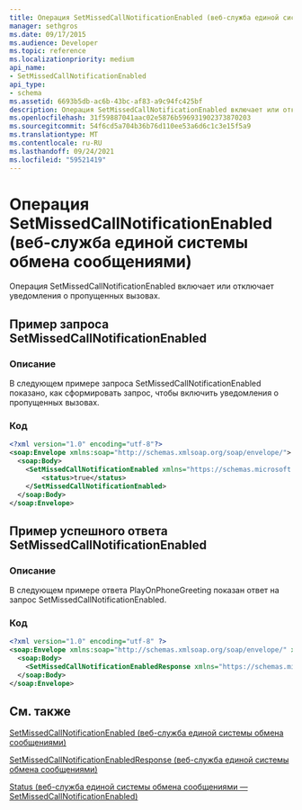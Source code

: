 ```yaml
---
title: Операция SetMissedCallNotificationEnabled (веб-служба единой системы обмена сообщениями)
manager: sethgros
ms.date: 09/17/2015
ms.audience: Developer
ms.topic: reference
ms.localizationpriority: medium
api_name:
- SetMissedCallNotificationEnabled
api_type:
- schema
ms.assetid: 6693b5db-ac6b-43bc-af83-a9c94fc425bf
description: Операция SetMissedCallNotificationEnabled включает или отключает уведомления о пропущенных вызовах.
ms.openlocfilehash: 31f59887041aac02e5876b596931902373870203
ms.sourcegitcommit: 54f6cd5a704b36b76d110ee53a6d6c1c3e15f5a9
ms.translationtype: MT
ms.contentlocale: ru-RU
ms.lasthandoff: 09/24/2021
ms.locfileid: "59521419"
---
```

# <a name="setmissedcallnotificationenabled-operation-um-web-service"></a>Операция SetMissedCallNotificationEnabled (веб-служба единой системы обмена сообщениями)

Операция SetMissedCallNotificationEnabled включает или отключает уведомления о пропущенных вызовах.
  
## <a name="setmissedcallnotificationenabled-request-example"></a>Пример запроса SetMissedCallNotificationEnabled

### <a name="description"></a>Описание

В следующем примере запроса SetMissedCallNotificationEnabled показано, как сформировать запрос, чтобы включить уведомления о пропущенных вызовах.
  
### <a name="code"></a>Код

```XML
<?xml version="1.0" encoding="utf-8"?>
<soap:Envelope xmlns:soap="http://schemas.xmlsoap.org/soap/envelope/">
  <soap:Body>
    <SetMissedCallNotificationEnabled xmlns="https://schemas.microsoft.com/exchange/services/2006/messages">
        <status>true</status>
    </SetMissedCallNotificationEnabled>
  </soap:Body>
</soap:Envelope>
```

## <a name="successful-setmissedcallnotificationenabled-response-example"></a>Пример успешного ответа SetMissedCallNotificationEnabled

### <a name="description"></a>Описание

В следующем примере ответа PlayOnPhoneGreeting показан ответ на запрос SetMissedCallNotificationEnabled.
  
### <a name="code"></a>Код

```XML
<?xml version="1.0" encoding="utf-8" ?> 
<soap:Envelope xmlns:soap="http://schemas.xmlsoap.org/soap/envelope/" xmlns:xsi="http://www.w3.org/2001/XMLSchema-instance" xmlns:xsd="http://www.w3.org/2001/XMLSchema">
  <soap:Body>
    <SetMissedCallNotificationEnabledResponse xmlns="https://schemas.microsoft.com/exchange/services/2006/messages" /> 
  </soap:Body>
</soap:Envelope>
```

## <a name="see-also"></a>См. также



[SetMissedCallNotificationEnabled (веб-служба единой системы обмена сообщениями)](setmissedcallnotificationenabled-um-web-service.md)
  
[SetMissedCallNotificationEnabledResponse (веб-служба единой системы обмена сообщениями)](setmissedcallnotificationenabledresponse-um-web-service.md)
  
[Status (веб-служба единой системы обмена сообщениями — SetMissedCallNotificationEnabled)](status-um-web-servicesetmissedcallnotificationenabled.md)

